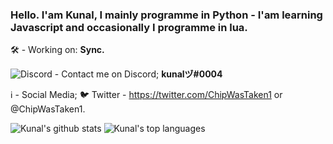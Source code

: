 
###  Hello. I'am Kunal, I mainly programme in Python - I'am learning Javascript and occasionally I programme in lua.

🛠 - Working on: **Sync.** 

![Discord](https://img.shields.io/badge/Discord-7289DA?style=for-the-badge&logo=discord&logoColor=white) - Contact me on Discord; **kunalヅ#0004**

 ℹ - Social Media;
    🐦 Twitter - https://twitter.com/ChipWasTaken1 or @ChipWasTaken1.
    
 ![Kunal's github stats](https://github-readme-stats.vercel.app/api?username=Kunal0004&show_icons=true)
 ![Kunal's top languages](https://github-readme-stats.vercel.app/api/top-langs/?username=Kunal0004)

